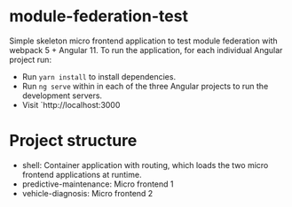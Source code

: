 # module-federation-test
Simple skeleton micro frontend application to test module federation with webpack 5 + Angular 11.
To run the application, for each individual Angular project run:
- Run `yarn install` to install dependencies.
- Run `ng serve` within in each of the three Angular projects to run the development servers.
- Visit `http://localhost:3000

# Project structure
- shell: Container application with routing, which loads the two micro frontend applications at runtime.
- predictive-maintenance: Micro frontend 1
- vehicle-diagnosis: Micro frontend 2
